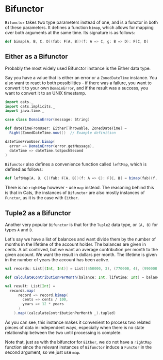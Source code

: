# Bifunctor

`Bifunctor` takes two type parameters instead of one, and is a functor in both
of these parameters. It defines a function `bimap`, which allows for mapping over both
arguments at the same time. Its signature is as follows:

```scala
def bimap[A, B, C, D](fab: F[A, B])(f: A => C, g: B => D): F[C, D]
```

## Either as a Bifunctor

Probably the most widely used Bifunctor instance is the Either data type.

Say you have a value that is either an error or a `ZonedDateTime` instance.
You also want to react to both possibilities - if there was a failure, you want to
convert it to your own `DomainError`, and if the result was a success, you want to
convert it to an UNIX timestamp.

```scala mdoc:silent
import cats._
import cats.implicits._
import java.time._

case class DomainError(message: String)

def dateTimeFromUser: Either[Throwable, ZonedDateTime] = 
  Right(ZonedDateTime.now())  // Example definition
```

```scala mdoc
dateTimeFromUser.bimap(
  error => DomainError(error.getMessage),
  dateTime => dateTime.toEpochSecond
)
```

`Bifunctor` also defines a convenience function called `leftMap`, which is defined as follows:

```scala
def leftMap[A, B, C](fab: F[A, B])(f: A => C): F[C, B] = bimap(fab)(f, identity)
```

There is no `rightMap` however - use `map` instead. The reasoning behind this is that in Cats, the instances of
`Bifunctor` are also mostly instances of `Functor`, as it is the case with `Either`.

## Tuple2 as a Bifunctor

Another very popular `Bifunctor` is that for the `Tuple2` data type, or `(A, B)` for types `A` and `B`.

Let's say we have a list of balances and want divide them by the number of months in the lifetime of the account holder. The balances are given in cents.
A bit contrived, but we want an average contribution per month to the given account. We want the result in dollars per month. The lifetime is given in the number of years the account has been active.

```scala mdoc
val records: List[(Int, Int)] = List((450000, 3), (770000, 4), (990000, 2), (2100, 4), (43300, 3))

def calculateContributionPerMonth(balance: Int, lifetime: Int) = balance / lifetime

val result: List[Int] =
  records.map(
      record => record.bimap(
        cents => cents / 100,
        years => 12 * years
      )
    ).map((calculateContributionPerMonth _).tupled)
```

As you can see, this instance makes it convenient to process two related pieces of data in independent ways, especially when there is no state relationship between the two until processing is complete.

Note that, just as with the bifunctor for `Either`, we do not have a `rightMap` function since the relevant instances of `Bifunctor` induce a `Functor` in the second argument, so we just use `map`.
